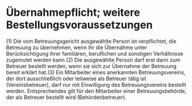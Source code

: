 # Übernahmepflicht; weitere Bestellungsvoraussetzungen

(1) Die vom Betreuungsgericht ausgewählte Person ist verpflichtet, die Betreuung zu übernehmen, wenn ihr die Übernahme unter Berücksichtigung ihrer familiären, beruflichen und sonstigen Verhältnisse zugemutet werden kann.(2) Die ausgewählte Person darf erst dann zum Betreuer bestellt werden, wenn sie sich zur Übernahme der Betreuung bereit erklärt hat.(3) Ein Mitarbeiter eines anerkannten Betreuungsvereins, der dort ausschließlich oder teilweise als Betreuer tätig ist (Vereinsbetreuer), darf nur mit Einwilligung des Betreuungsvereins bestellt werden. Entsprechendes gilt für den Mitarbeiter einer Betreuungsbehörde, der als Betreuer bestellt wird (Behördenbetreuer). 

